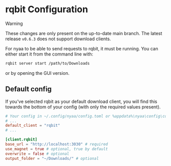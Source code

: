 # rqbit Configuration

> [!WARNING]
> These changes are only present on the up-to-date main branch. The latest release `v0.6.3` does not support download clients.

For nyaa to be able to send requests to rqbit, it must be running. You can either start it from the command line with:
```sh
rqbit server start /path/to/Downloads
```
or by opening the GUI version.

## Default config
If you've selected rqbit as your default download client, you will find this towards the bottom of your config (with only the required values present).
```toml
# Your config in ~/.config/nyaa/config.toml or %appdata%\nyaa\config\config.toml
# ...
default_client = "rqbit"
# ...

[client.rqbit]
base_url = "http://localhost:3030" # required
use_magnet = true # optional, true by default
overwrite = false # optional
output_folder = "~/Downloads/" # optional
```
